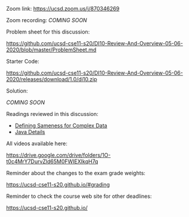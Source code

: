 Zoom link: https://ucsd.zoom.us/j/870346269

Zoom recording: *COMING SOON*

Problem sheet for this discussion: 

https://github.com/ucsd-cse11-s20/DI10-Review-And-Overview-05-06-2020/blob/master/ProblemSheet.md

Starter Code:

https://github.com/ucsd-cse11-s20/DI10-Review-And-Overview-05-06-2020/releases/download/1.0/di10.zip

Solution:

*COMING SOON*

Readings reviewed in this discussion:
- [Defining Sameness for Complex Data](https://course.ccs.neu.edu/cs2510h/lecture11.html)
- [Java Details](https://cseweb.ucsd.edu/classes/sp17/cse11-a/lecture28.html)

All videos available here:

https://drive.google.com/drive/folders/1O-t0c4MrY7DurvZld65M0FWIEXIkqH7q

Reminder about the changes to the exam grade weights:

https://ucsd-cse11-s20.github.io/#grading

Reminder to check the course web site for other deadlines:

https://ucsd-cse11-s20.github.io/
